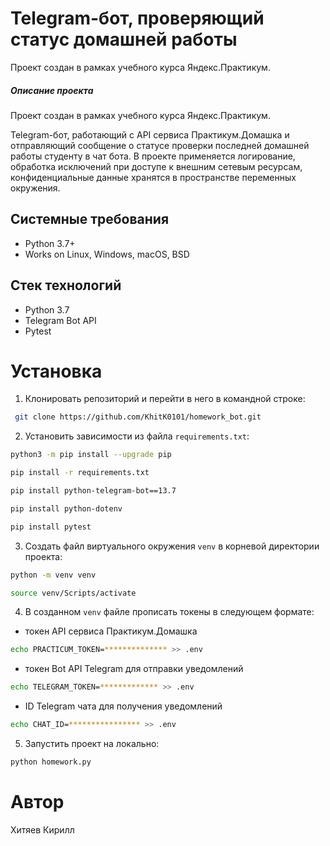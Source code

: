 # Telegram-бот, проверяющий статус домашней работы

Проект создан в рамках учебного курса Яндекс.Практикум.

##### Описание проекта

Проект создан в рамках учебного курса Яндекс.Практикум.

Telegram-бот, работающий с API сервиса Практикум.Домашка и отправляющий сообщение о статусе проверки последней домашней работы студенту в чат бота.
В проекте применяется логирование, обработка исключений при доступе к внешним сетевым ресурсам, конфиденциальные данные хранятся в пространстве переменных окружения. 

## Системные требования

* Python 3.7+
* Works on Linux, Windows, macOS, BSD

## Стек технологий

* Python 3.7
* Telegram Bot API
* Pytest

# Установка

1. Клонировать репозиторий и перейти в него в командной строке:
 ```bash
  git clone https://github.com/KhitK0101/homework_bot.git
 ```
2. Установить зависимости из файла ```requirements.txt```:
```bash
python3 -m pip install --upgrade pip

pip install -r requirements.txt

pip install python-telegram-bot==13.7

pip install python-dotenv

pip install pytest
```
3. Создать файл виртуального окружения ```venv``` в корневой директории проекта:
```bash
python -m venv venv

source venv/Scripts/activate
```
4. В созданном ```venv``` файле прописать токены в следующем формате:
* токен API сервиса Практикум.Домашка
```bash
echo PRACTICUM_TOKEN=************** >> .env
```
* токен Bot API Telegram для отправки уведомлений
```bash
echo TELEGRAM_TOKEN=************* >> .env
```
* ID Telegram чата для получения уведомлений
```bash
echo CHAT_ID=**************** >> .env
```
5. Запустить проект на локально:
```bash
python homework.py
```
# Автор 
Хитяев Кирилл 
